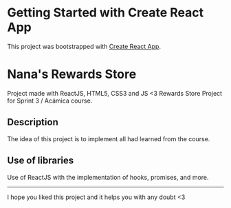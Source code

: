 # Getting Started with Create React App

This project was bootstrapped with [Create React App](https://github.com/facebook/create-react-app).

# Nana's Rewards Store

Project made with ReactJS, HTML5, CSS3 and JS <3
Rewards Store Project for Sprint 3 / Acámica course.

## Description

The idea of this project is to implement all had learned from the course.

## Use of libraries

Use of ReactJS with the implementation of hooks, promises, and more.

---

I hope you liked this project and it helps you with any doubt <3
